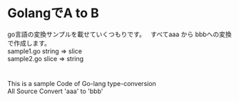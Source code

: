 # GolangでA to B
  go言語の変換サンプルを載せていくつもりです。  
  すべてaaa から bbbへの変換で作成します。  
    sample1.go  string => slice  
    sample2.go  slice => string  

# <English>  
  This is a sample Code of Go-lang type-conversion  
  All Source Convert 'aaa' to 'bbb'  
  

